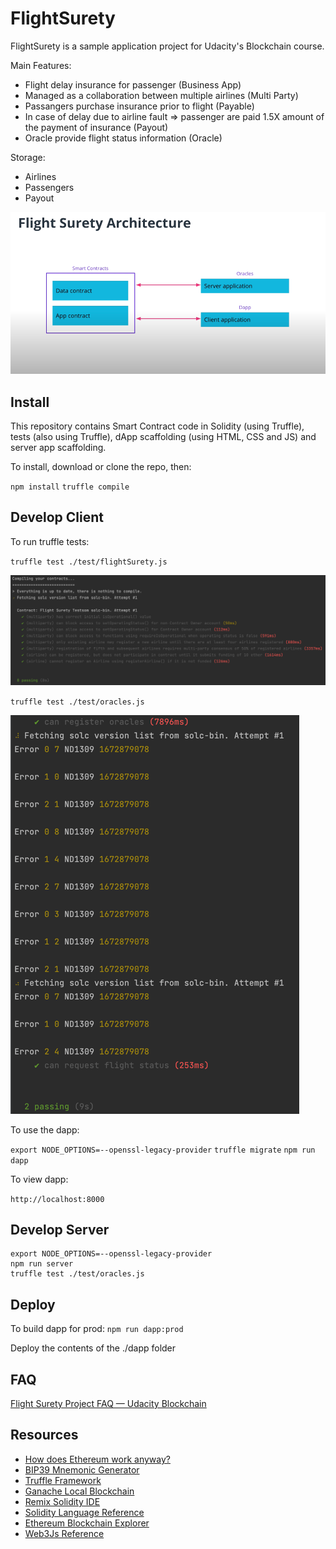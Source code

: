 # FlightSurety

FlightSurety is a sample application project for Udacity's Blockchain course.

Main Features: 
- Flight delay insurance for passenger (Business App)
- Managed as a collaboration between multiple airlines (Multi Party)
- Passangers purchase insurance prior to flight (Payable)
- In case of delay due to airline fault => passenger are paid  1.5X amount of the payment of insurance (Payout)
- Oracle provide flight status information (Oracle)

Storage:  
- Airlines
- Passengers
- Payout

![architecture.png](statics%2Farchitecture.png)

## Install

This repository contains Smart Contract code in Solidity (using Truffle), tests (also using Truffle), dApp scaffolding (using HTML, CSS and JS) and server app scaffolding.

To install, download or clone the repo, then:

`npm install`
`truffle compile`

## Develop Client

To run truffle tests:

`truffle test ./test/flightSurety.js`

![flight_surety_test_result.png](images%2Fflight_surety_test_result.png)

`truffle test ./test/oracles.js`

![oracle_test_result.png](images%2Foracle_test_result.png)

To use the dapp:

`export NODE_OPTIONS=--openssl-legacy-provider`
`truffle migrate`
`npm run dapp`

To view dapp:

`http://localhost:8000`

## Develop Server

```
export NODE_OPTIONS=--openssl-legacy-provider
npm run server
truffle test ./test/oracles.js
```

## Deploy

To build dapp for prod:
`npm run dapp:prod`

Deploy the contents of the ./dapp folder

## FAQ

[Flight Surety Project FAQ — Udacity Blockchain](https://andresaaap.medium.com/flightsurety-project-faq-udacity-blockchain-b4bd4fb03320)

## Resources

* [How does Ethereum work anyway?](https://medium.com/@preethikasireddy/how-does-ethereum-work-anyway-22d1df506369)
* [BIP39 Mnemonic Generator](https://iancoleman.io/bip39/)
* [Truffle Framework](http://truffleframework.com/)
* [Ganache Local Blockchain](http://truffleframework.com/ganache/)
* [Remix Solidity IDE](https://remix.ethereum.org/)
* [Solidity Language Reference](http://solidity.readthedocs.io/en/v0.4.24/)
* [Ethereum Blockchain Explorer](https://etherscan.io/)
* [Web3Js Reference](https://github.com/ethereum/wiki/wiki/JavaScript-API)